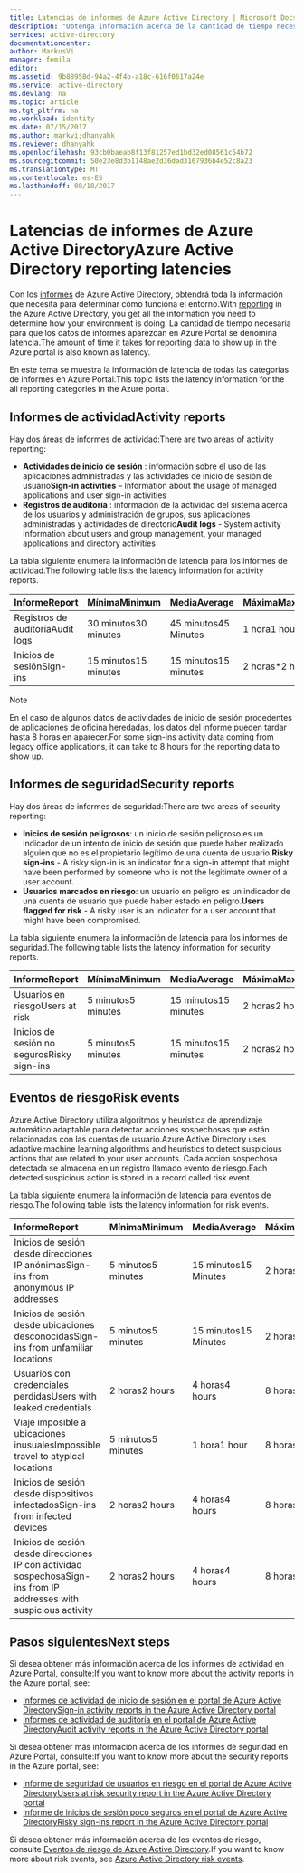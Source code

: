 ```yaml
---
title: Latencias de informes de Azure Active Directory | Microsoft Docs
description: "Obtenga información acerca de la cantidad de tiempo necesaria para que los eventos de informes aparezcan en Azure Portal"
services: active-directory
documentationcenter: 
author: MarkusVi
manager: femila
editor: 
ms.assetid: 9b88958d-94a2-4f4b-a18c-616f0617a24e
ms.service: active-directory
ms.devlang: na
ms.topic: article
ms.tgt_pltfrm: na
ms.workload: identity
ms.date: 07/15/2017
ms.author: markvi;dhanyahk
ms.reviewer: dhanyahk
ms.openlocfilehash: 93cb0baeab8f13f81257ed1bd32ed08561c54b72
ms.sourcegitcommit: 50e23e8d3b1148ae2d36dad3167936b4e52c8a23
ms.translationtype: MT
ms.contentlocale: es-ES
ms.lasthandoff: 08/18/2017
---
```

# <a name="azure-active-directory-reporting-latencies"></a><span data-ttu-id="7cfed-103">Latencias de informes de Azure Active Directory</span><span class="sxs-lookup"><span data-stu-id="7cfed-103">Azure Active Directory reporting latencies</span></span>

<span data-ttu-id="7cfed-104">Con los [informes](active-directory-preview-explainer.md) de Azure Active Directory, obtendrá toda la información que necesita para determinar cómo funciona el entorno.</span><span class="sxs-lookup"><span data-stu-id="7cfed-104">With [reporting](active-directory-preview-explainer.md) in the Azure Active Directory, you get all the information you need to determine how your environment is doing.</span></span> <span data-ttu-id="7cfed-105">La cantidad de tiempo necesaria para que los datos de informes aparezcan en Azure Portal se denomina latencia.</span><span class="sxs-lookup"><span data-stu-id="7cfed-105">The amount of time it takes for reporting data to show up in the Azure portal is also known as latency.</span></span> 

<span data-ttu-id="7cfed-106">En este tema se muestra la información de latencia de todas las categorías de informes en Azure Portal.</span><span class="sxs-lookup"><span data-stu-id="7cfed-106">This topic lists the latency information for the all reporting categories in the Azure portal.</span></span> 


## <a name="activity-reports"></a><span data-ttu-id="7cfed-107">Informes de actividad</span><span class="sxs-lookup"><span data-stu-id="7cfed-107">Activity reports</span></span>

<span data-ttu-id="7cfed-108">Hay dos áreas de informes de actividad:</span><span class="sxs-lookup"><span data-stu-id="7cfed-108">There are two areas of activity reporting:</span></span>

- <span data-ttu-id="7cfed-109">**Actividades de inicio de sesión** : información sobre el uso de las aplicaciones administradas y las actividades de inicio de sesión de usuario</span><span class="sxs-lookup"><span data-stu-id="7cfed-109">**Sign-in activities** – Information about the usage of managed applications and user sign-in activities</span></span>
- <span data-ttu-id="7cfed-110">**Registros de auditoría** : información de la actividad del sistema acerca de los usuarios y administración de grupos, sus aplicaciones administradas y actividades de directorio</span><span class="sxs-lookup"><span data-stu-id="7cfed-110">**Audit logs** - System activity information about users and group management, your managed applications and directory activities</span></span>

<span data-ttu-id="7cfed-111">La tabla siguiente enumera la información de latencia para los informes de actividad.</span><span class="sxs-lookup"><span data-stu-id="7cfed-111">The following table lists the latency information for activity reports.</span></span>

| <span data-ttu-id="7cfed-112">Informe</span><span class="sxs-lookup"><span data-stu-id="7cfed-112">Report</span></span> | <span data-ttu-id="7cfed-113">Mínima</span><span class="sxs-lookup"><span data-stu-id="7cfed-113">Minimum</span></span> | <span data-ttu-id="7cfed-114">Media</span><span class="sxs-lookup"><span data-stu-id="7cfed-114">Average</span></span> | <span data-ttu-id="7cfed-115">Máxima</span><span class="sxs-lookup"><span data-stu-id="7cfed-115">Maximum</span></span> |
| :-- | --- | --- | --- |
| <span data-ttu-id="7cfed-116">Registros de auditoría</span><span class="sxs-lookup"><span data-stu-id="7cfed-116">Audit logs</span></span>             | <span data-ttu-id="7cfed-117">30 minutos</span><span class="sxs-lookup"><span data-stu-id="7cfed-117">30 minutes</span></span>  | <span data-ttu-id="7cfed-118">45 minutos</span><span class="sxs-lookup"><span data-stu-id="7cfed-118">45 Minutes</span></span> | <span data-ttu-id="7cfed-119">1 hora</span><span class="sxs-lookup"><span data-stu-id="7cfed-119">1 hour</span></span>     |
| <span data-ttu-id="7cfed-120">Inicios de sesión</span><span class="sxs-lookup"><span data-stu-id="7cfed-120">Sign-ins</span></span>               | <span data-ttu-id="7cfed-121">15 minutos</span><span class="sxs-lookup"><span data-stu-id="7cfed-121">15 minutes</span></span>  | <span data-ttu-id="7cfed-122">15 minutos</span><span class="sxs-lookup"><span data-stu-id="7cfed-122">15 minutes</span></span> | <span data-ttu-id="7cfed-123">2 horas*</span><span class="sxs-lookup"><span data-stu-id="7cfed-123">2 hours*</span></span>   |

>[!NOTE]
> <span data-ttu-id="7cfed-124">En el caso de algunos datos de actividades de inicio de sesión procedentes de aplicaciones de oficina heredadas, los datos del informe pueden tardar hasta 8 horas en aparecer.</span><span class="sxs-lookup"><span data-stu-id="7cfed-124">For some sign-ins activity data coming from legacy office applications, it can take to 8 hours for the reporting data to show up.</span></span> 


## <a name="security-reports"></a><span data-ttu-id="7cfed-125">Informes de seguridad</span><span class="sxs-lookup"><span data-stu-id="7cfed-125">Security reports</span></span>

<span data-ttu-id="7cfed-126">Hay dos áreas de informes de seguridad:</span><span class="sxs-lookup"><span data-stu-id="7cfed-126">There are two areas of security reporting:</span></span>

- <span data-ttu-id="7cfed-127">**Inicios de sesión peligrosos**: un inicio de sesión peligroso es un indicador de un intento de inicio de sesión que puede haber realizado alguien que no es el propietario legítimo de una cuenta de usuario.</span><span class="sxs-lookup"><span data-stu-id="7cfed-127">**Risky sign-ins** - A risky sign-in is an indicator for a sign-in attempt that might have been performed by someone who is not the legitimate owner of a user account.</span></span> 
- <span data-ttu-id="7cfed-128">**Usuarios marcados en riesgo**: un usuario en peligro es un indicador de una cuenta de usuario que puede haber estado en peligro.</span><span class="sxs-lookup"><span data-stu-id="7cfed-128">**Users flagged for risk** - A risky user is an indicator for a user account that might have been compromised.</span></span> 

<span data-ttu-id="7cfed-129">La tabla siguiente enumera la información de latencia para los informes de seguridad.</span><span class="sxs-lookup"><span data-stu-id="7cfed-129">The following table lists the latency information for security reports.</span></span>

| <span data-ttu-id="7cfed-130">Informe</span><span class="sxs-lookup"><span data-stu-id="7cfed-130">Report</span></span> | <span data-ttu-id="7cfed-131">Mínima</span><span class="sxs-lookup"><span data-stu-id="7cfed-131">Minimum</span></span> | <span data-ttu-id="7cfed-132">Media</span><span class="sxs-lookup"><span data-stu-id="7cfed-132">Average</span></span> | <span data-ttu-id="7cfed-133">Máxima</span><span class="sxs-lookup"><span data-stu-id="7cfed-133">Maximum</span></span> |
| :-- | --- | --- | --- |
| <span data-ttu-id="7cfed-134">Usuarios en riesgo</span><span class="sxs-lookup"><span data-stu-id="7cfed-134">Users at risk</span></span>          | <span data-ttu-id="7cfed-135">5 minutos</span><span class="sxs-lookup"><span data-stu-id="7cfed-135">5 minutes</span></span>   | <span data-ttu-id="7cfed-136">15 minutos</span><span class="sxs-lookup"><span data-stu-id="7cfed-136">15 minutes</span></span>  | <span data-ttu-id="7cfed-137">2 horas</span><span class="sxs-lookup"><span data-stu-id="7cfed-137">2 hours</span></span>  |
| <span data-ttu-id="7cfed-138">Inicios de sesión no seguros</span><span class="sxs-lookup"><span data-stu-id="7cfed-138">Risky sign-ins</span></span>         | <span data-ttu-id="7cfed-139">5 minutos</span><span class="sxs-lookup"><span data-stu-id="7cfed-139">5 minutes</span></span>   | <span data-ttu-id="7cfed-140">15 minutos</span><span class="sxs-lookup"><span data-stu-id="7cfed-140">15 minutes</span></span>  | <span data-ttu-id="7cfed-141">2 horas</span><span class="sxs-lookup"><span data-stu-id="7cfed-141">2 hours</span></span>  |

## <a name="risk-events"></a><span data-ttu-id="7cfed-142">Eventos de riesgo</span><span class="sxs-lookup"><span data-stu-id="7cfed-142">Risk events</span></span>

<span data-ttu-id="7cfed-143">Azure Active Directory utiliza algoritmos y heurística de aprendizaje automático adaptable para detectar acciones sospechosas que están relacionadas con las cuentas de usuario.</span><span class="sxs-lookup"><span data-stu-id="7cfed-143">Azure Active Directory uses adaptive machine learning algorithms and heuristics to detect suspicious actions that are related to your user accounts.</span></span> <span data-ttu-id="7cfed-144">Cada acción sospechosa detectada se almacena en un registro llamado evento de riesgo.</span><span class="sxs-lookup"><span data-stu-id="7cfed-144">Each detected suspicious action is stored in a record called risk event.</span></span>

<span data-ttu-id="7cfed-145">La tabla siguiente enumera la información de latencia para eventos de riesgo.</span><span class="sxs-lookup"><span data-stu-id="7cfed-145">The following table lists the latency information for risk events.</span></span>

| <span data-ttu-id="7cfed-146">Informe</span><span class="sxs-lookup"><span data-stu-id="7cfed-146">Report</span></span> | <span data-ttu-id="7cfed-147">Mínima</span><span class="sxs-lookup"><span data-stu-id="7cfed-147">Minimum</span></span> | <span data-ttu-id="7cfed-148">Media</span><span class="sxs-lookup"><span data-stu-id="7cfed-148">Average</span></span> | <span data-ttu-id="7cfed-149">Máxima</span><span class="sxs-lookup"><span data-stu-id="7cfed-149">Maximum</span></span> |
| :-- | --- | --- | --- |
| <span data-ttu-id="7cfed-150">Inicios de sesión desde direcciones IP anónimas</span><span class="sxs-lookup"><span data-stu-id="7cfed-150">Sign-ins from anonymous IP addresses</span></span> |<span data-ttu-id="7cfed-151">5 minutos</span><span class="sxs-lookup"><span data-stu-id="7cfed-151">5 minutes</span></span> |<span data-ttu-id="7cfed-152">15 minutos</span><span class="sxs-lookup"><span data-stu-id="7cfed-152">15 Minutes</span></span> |<span data-ttu-id="7cfed-153">2 horas</span><span class="sxs-lookup"><span data-stu-id="7cfed-153">2 hours</span></span> |
| <span data-ttu-id="7cfed-154">Inicios de sesión desde ubicaciones desconocidas</span><span class="sxs-lookup"><span data-stu-id="7cfed-154">Sign-ins from unfamiliar locations</span></span> |<span data-ttu-id="7cfed-155">5 minutos</span><span class="sxs-lookup"><span data-stu-id="7cfed-155">5 minutes</span></span> |<span data-ttu-id="7cfed-156">15 minutos</span><span class="sxs-lookup"><span data-stu-id="7cfed-156">15 Minutes</span></span> |<span data-ttu-id="7cfed-157">2 horas</span><span class="sxs-lookup"><span data-stu-id="7cfed-157">2 hours</span></span> |
| <span data-ttu-id="7cfed-158">Usuarios con credenciales perdidas</span><span class="sxs-lookup"><span data-stu-id="7cfed-158">Users with leaked credentials</span></span> |<span data-ttu-id="7cfed-159">2 horas</span><span class="sxs-lookup"><span data-stu-id="7cfed-159">2 hours</span></span> |<span data-ttu-id="7cfed-160">4 horas</span><span class="sxs-lookup"><span data-stu-id="7cfed-160">4 hours</span></span> |<span data-ttu-id="7cfed-161">8 horas</span><span class="sxs-lookup"><span data-stu-id="7cfed-161">8 hours</span></span> |
| <span data-ttu-id="7cfed-162">Viaje imposible a ubicaciones inusuales</span><span class="sxs-lookup"><span data-stu-id="7cfed-162">Impossible travel to atypical locations</span></span> |<span data-ttu-id="7cfed-163">5 minutos</span><span class="sxs-lookup"><span data-stu-id="7cfed-163">5 minutes</span></span> |<span data-ttu-id="7cfed-164">1 hora</span><span class="sxs-lookup"><span data-stu-id="7cfed-164">1 hour</span></span> |<span data-ttu-id="7cfed-165">8 horas</span><span class="sxs-lookup"><span data-stu-id="7cfed-165">8 hours</span></span>  |
| <span data-ttu-id="7cfed-166">Inicios de sesión desde dispositivos infectados</span><span class="sxs-lookup"><span data-stu-id="7cfed-166">Sign-ins from infected devices</span></span> |<span data-ttu-id="7cfed-167">2 horas</span><span class="sxs-lookup"><span data-stu-id="7cfed-167">2 hours</span></span> |<span data-ttu-id="7cfed-168">4 horas</span><span class="sxs-lookup"><span data-stu-id="7cfed-168">4 hours</span></span> |<span data-ttu-id="7cfed-169">8 horas</span><span class="sxs-lookup"><span data-stu-id="7cfed-169">8 hours</span></span>  |
| <span data-ttu-id="7cfed-170">Inicios de sesión desde direcciones IP con actividad sospechosa</span><span class="sxs-lookup"><span data-stu-id="7cfed-170">Sign-ins from IP addresses with suspicious activity</span></span> |<span data-ttu-id="7cfed-171">2 horas</span><span class="sxs-lookup"><span data-stu-id="7cfed-171">2 hours</span></span> |<span data-ttu-id="7cfed-172">4 horas</span><span class="sxs-lookup"><span data-stu-id="7cfed-172">4 hours</span></span> |<span data-ttu-id="7cfed-173">8 horas</span><span class="sxs-lookup"><span data-stu-id="7cfed-173">8 hours</span></span>  |



## <a name="next-steps"></a><span data-ttu-id="7cfed-174">Pasos siguientes</span><span class="sxs-lookup"><span data-stu-id="7cfed-174">Next steps</span></span>

<span data-ttu-id="7cfed-175">Si desea obtener más información acerca de los informes de actividad en Azure Portal, consulte:</span><span class="sxs-lookup"><span data-stu-id="7cfed-175">If you want to know more about the activity reports in the Azure portal, see:</span></span>

- [<span data-ttu-id="7cfed-176">Informes de actividad de inicio de sesión en el portal de Azure Active Directory</span><span class="sxs-lookup"><span data-stu-id="7cfed-176">Sign-in activity reports in the Azure Active Directory portal</span></span>](active-directory-reporting-activity-sign-ins.md)
- [<span data-ttu-id="7cfed-177">Informes de actividad de auditoría en el portal de Azure Active Directory</span><span class="sxs-lookup"><span data-stu-id="7cfed-177">Audit activity reports in the Azure Active Directory portal</span></span>](active-directory-reporting-activity-audit-logs.md)

<span data-ttu-id="7cfed-178">Si desea obtener más información acerca de los informes de seguridad en Azure Portal, consulte:</span><span class="sxs-lookup"><span data-stu-id="7cfed-178">If you want to know more about the security reports in the Azure portal, see:</span></span>

- [<span data-ttu-id="7cfed-179">Informe de seguridad de usuarios en riesgo en el portal de Azure Active Directory</span><span class="sxs-lookup"><span data-stu-id="7cfed-179">Users at risk security report in the Azure Active Directory portal</span></span>](active-directory-reporting-security-user-at-risk.md)
- [<span data-ttu-id="7cfed-180">Informe de inicios de sesión poco seguros en el portal de Azure Active Directory</span><span class="sxs-lookup"><span data-stu-id="7cfed-180">Risky sign-ins report in the Azure Active Directory portal</span></span>](active-directory-reporting-security-risky-sign-ins.md)

<span data-ttu-id="7cfed-181">Si desea obtener más información acerca de los eventos de riesgo, consulte [Eventos de riesgo de Azure Active Directory](active-directory-reporting-risk-events.md).</span><span class="sxs-lookup"><span data-stu-id="7cfed-181">If you want to know more about risk events, see [Azure Active Directory risk events](active-directory-reporting-risk-events.md).</span></span>
